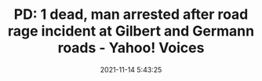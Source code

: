 ---
"title": "PD: 1 dead, man arrested after road rage incident at Gilbert and Germann roads - Yahoo! Voices"
"date": "2021-11-14 5:43:25"
"feed_name": "GOOGLENEWSCONSTRUCTION"
"feed_website": "https://news.google.com/search?q=construction%2Bincident&hl=en-US&gl=US&ceid=US:en"
"feed_rss": "https://news.google.com/rss/search?q=construction%2Bincident&hl=en-US&gl=US&ceid=US:en"
"link": "https://news.yahoo.com/pd-1-dead-man-arrested-051804323.html"
"source": "{'href': 'https://news.yahoo.com', 'title': 'Yahoo! Voices'}"
"file": "_posts/2021-1-1-ae4be71df7b03fc49d907311332f2373021abf5c.md"
"accident": "1"
"drilling": "1"
"dead": "1"
"injured": "0"
"arrested": "0"
"place": "gilbert"
"where": "road site"
"causes": "road rage"
"place_uri": "http://en.wikipedia.org/wiki/Gilbert%2C_Arizona"
---